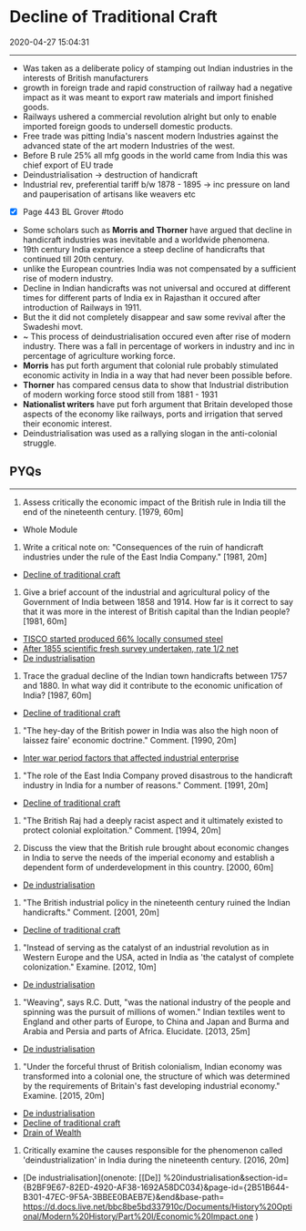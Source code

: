 # Decline of Traditional Craft

2020-04-27 15:04:31

---

- Was taken as a deliberate policy of stamping out Indian industries in the interests of British manufacturers
- growth in foreign trade and rapid construction of railway had a negative impact as it was meant to export raw materials and import finished goods.
- Railways ushered a commercial revolution alright but only to enable imported foreign goods to undersell domestic products.
- Free trade was pitting India's nascent modern Industries against the advanced state of the art modern Industries of the west.
- Before B rule 25% all mfg goods in the world came from India this was chief export of EU trade
- Deindustrialisation -> destruction of handicraft
- Industrial rev, preferential tariff b/w 1878 - 1895 -> inc pressure on land and pauperisation of artisans like weavers etc
- [x] Page 443 BL Grover #todo
- Some scholars such as **Morris and Thorner** have argued that decline in handicraft industries was inevitable and a worldwide phenomena.
- 19th century India experience a steep decline of handicrafts that continued till 20th century.
- unlike the European countries India was not compensated by a sufficient rise of modern industry.
- Decline in Indian handicrafts was not universal and occured at different times for different parts of India ex in Rajasthan it occured after introduction of Railways in 1911.
- But the it did not completely disappear and saw some revival after the Swadeshi movt.
- ~ This process of deindustrialisation occured even after rise of modern industry. There was a fall in percentage of workers in industry and inc in percentage of agriculture working force.
- **Morris** has put forth argument that colonial rule probably stimulated economic activity in India in a way that had never been possible before.
- **Thorner** has compared census data to show that Industrial distribution of modern working force stood still from 1881 - 1931
- **Nationalist writers** have put forh argument that Britain developed those aspects of the economy like railways, ports and irrigation that served their economic interest.
- Deindustrialisation was used as a rallying slogan in the anti-colonial struggle.

## PYQs

---

1. Assess critically the economic impact of the British rule in India till the end of the
nineteenth century. [1979, 60m]
- Whole Module

1. Write a critical note on: "Consequences of the ruin of handicraft industries under the rule of the East India Company." [1981, 20m]
- [Decline of traditional craft](onenote:[[Decline]]%20of%20traditional%20craft&section-id={B2BF9E67-82ED-4920-AF38-1692A58DC034}&page-id={E1CDB8C6-BAD1-4B73-AD13-A6171F04EFCC}&end&base-path=https://d.docs.live.net/bbc8be5bd337910c/Documents/History%20Optional/Modern%20History/Part%20I/Economic%20Impact.one)

1. Give a brief account of the industrial and agricultural policy of the Government of India between 1858 and 1914. How far is it correct to say that it was more in the interest of British capital than the Indian people? [1981, 60m]
- [TISCO started produced 66% locally consumed steel](onenote:[[Economic]]%20Transformation%20of%20India&section-id={B2BF9E67-82ED-4920-AF38-1692A58DC034}&page-id={50954FE7-0B10-424C-850D-7C3F7D96387B}&object-id={62EA3610-8C3F-4983-9BCE-6F8CE11F939F}&10&base-path=https://d.docs.live.net/bbc8be5bd337910c/Documents/History%20Optional/Modern%20History/Part%20I/Economic%20Impact.one)
- [After 1855 scientific fresh survey undertaken, rate 1/2 net](onenote:[[Ryotwari]]%20Settlement&section-id={B2BF9E67-82ED-4920-AF38-1692A58DC034}&page-id={ABF07ED1-9C9B-4FD5-84A4-E34231F1102D}&object-id={6BDF00B1-0AFB-499E-81AD-89CC1E99E55D}&52&base-path=https://d.docs.live.net/bbc8be5bd337910c/Documents/History%20Optional/Modern%20History/Part%20I/Economic%20Impact.one)
- [De industrialisation](onenote:[[De]]%20industrialisation&section-id={B2BF9E67-82ED-4920-AF38-1692A58DC034}&page-id={2B51B644-B301-47EC-9F5A-3BBEE0BAEB7E}&end&base-path=https://d.docs.live.net/bbc8be5bd337910c/Documents/History%20Optional/Modern%20History/Part%20I/Economic%20Impact.one)

1. Trace the gradual decline of the Indian town handicrafts between 1757 and 1880. In what way did it contribute to the economic unification of India? [1987, 60m]
- [Decline of traditional craft](onenote:[[Decline]]%20of%20traditional%20craft&section-id={B2BF9E67-82ED-4920-AF38-1692A58DC034}&page-id={E1CDB8C6-BAD1-4B73-AD13-A6171F04EFCC}&end&base-path=https://d.docs.live.net/bbc8be5bd337910c/Documents/History%20Optional/Modern%20History/Part%20I/Economic%20Impact.one)

1. "The hey-day of the British power in India was also the high noon of laissez faire' economic doctrine." Comment. [1990, 20m]
- [Inter war period factors that affected industrial enterprise](onenote:[[Economic]]%20Transformation%20of%20India&section-id={B2BF9E67-82ED-4920-AF38-1692A58DC034}&page-id={50954FE7-0B10-424C-850D-7C3F7D96387B}&object-id={35D1C634-0B73-45C5-95AB-5FDFD5E1F36D}&F&base-path=https://d.docs.live.net/bbc8be5bd337910c/Documents/History%20Optional/Modern%20History/Part%20I/Economic%20Impact.one)

1. "The role of the East India Company proved disastrous to the handicraft industry in India for a number of reasons." Comment. [1991, 20m]
- [Decline of traditional craft](onenote:[[Decline]]%20of%20traditional%20craft&section-id={B2BF9E67-82ED-4920-AF38-1692A58DC034}&page-id={E1CDB8C6-BAD1-4B73-AD13-A6171F04EFCC}&end&base-path=https://d.docs.live.net/bbc8be5bd337910c/Documents/History%20Optional/Modern%20History/Part%20I/Economic%20Impact.one)

1. "The British Raj had a deeply racist aspect and it ultimately existed to protect colonial exploitation." Comment. [1994, 20m]

1. Discuss the view that the British rule brought about economic changes in India to serve the needs of the imperial economy and establish a dependent form of underdevelopment in this country. [2000, 60m]
- [De industrialisation](onenote:[[De]]%20industrialisation&section-id={B2BF9E67-82ED-4920-AF38-1692A58DC034}&page-id={2B51B644-B301-47EC-9F5A-3BBEE0BAEB7E}&end&base-path=https://d.docs.live.net/bbc8be5bd337910c/Documents/History%20Optional/Modern%20History/Part%20I/Economic%20Impact.one)

1. "The British industrial policy in the nineteenth century ruined the Indian handicrafts." Comment. [2001, 20m]
- [Decline of traditional craft](onenote:[[Decline]]%20of%20traditional%20craft&section-id={B2BF9E67-82ED-4920-AF38-1692A58DC034}&page-id={E1CDB8C6-BAD1-4B73-AD13-A6171F04EFCC}&end&base-path=https://d.docs.live.net/bbc8be5bd337910c/Documents/History%20Optional/Modern%20History/Part%20I/Economic%20Impact.one)

1. "Instead of serving as the catalyst of an industrial revolution as in Western Europe and the USA, acted in India as 'the catalyst of complete colonization." Examine. [2012, 10m]
- [De industrialisation](onenote:[[De]]%20industrialisation&section-id={B2BF9E67-82ED-4920-AF38-1692A58DC034}&page-id={2B51B644-B301-47EC-9F5A-3BBEE0BAEB7E}&end&base-path=https://d.docs.live.net/bbc8be5bd337910c/Documents/History%20Optional/Modern%20History/Part%20I/Economic%20Impact.one)

1. "Weaving", says R.C. Dutt, "was the national industry of the people and spinning was the pursuit of millions of women." Indian textiles went to England and other parts of Europe, to China and Japan and Burma and Arabia and Persia and parts of Africa. Elucidate. [2013, 25m]
- [De industrialisation](onenote:[[De]]%20industrialisation&section-id={B2BF9E67-82ED-4920-AF38-1692A58DC034}&page-id={2B51B644-B301-47EC-9F5A-3BBEE0BAEB7E}&end&base-path=https://d.docs.live.net/bbc8be5bd337910c/Documents/History%20Optional/Modern%20History/Part%20I/Economic%20Impact.one)

1. "Under the forceful thrust of British colonialism, Indian economy was transformed into a colonial one, the structure of which was determined by the requirements of Britain's fast developing industrial economy." Examine. [2015, 20m]
- [De industrialisation](onenote:[[De]]%20industrialisation&section-id={B2BF9E67-82ED-4920-AF38-1692A58DC034}&page-id={2B51B644-B301-47EC-9F5A-3BBEE0BAEB7E}&end&base-path=https://d.docs.live.net/bbc8be5bd337910c/Documents/History%20Optional/Modern%20History/Part%20I/Economic%20Impact.one)
- [Decline of traditional craft](onenote:[[Decline]]%20of%20traditional%20craft&section-id={B2BF9E67-82ED-4920-AF38-1692A58DC034}&page-id={E1CDB8C6-BAD1-4B73-AD13-A6171F04EFCC}&end&base-path=https://d.docs.live.net/bbc8be5bd337910c/Documents/History%20Optional/Modern%20History/Part%20I/Economic%20Impact.one)
- [Drain of Wealth](onenote:[[Drain]]%20of%20Wealth&section-id={B2BF9E67-82ED-4920-AF38-1692A58DC034}&page-id={30FC6807-0D41-4CBE-B99E-2BEA042F6152}&end&base-path=https://d.docs.live.net/bbc8be5bd337910c/Documents/History%20Optional/Modern%20History/Part%20I/Economic%20Impact.one)

1. Critically examine the causes responsible for the phenomenon called 'deindustrialization' in India during the nineteenth century. [2016, 20m]
- [De industrialisation](onenote: [[De]] %20industrialisation&section-id={B2BF9E67-82ED-4920-AF38-1692A58DC034}&page-id={2B51B644-B301-47EC-9F5A-3BBEE0BAEB7E}&end&base-path= https://d.docs.live.net/bbc8be5bd337910c/Documents/History%20Optional/Modern%20History/Part%20I/Economic%20Impact.one )

